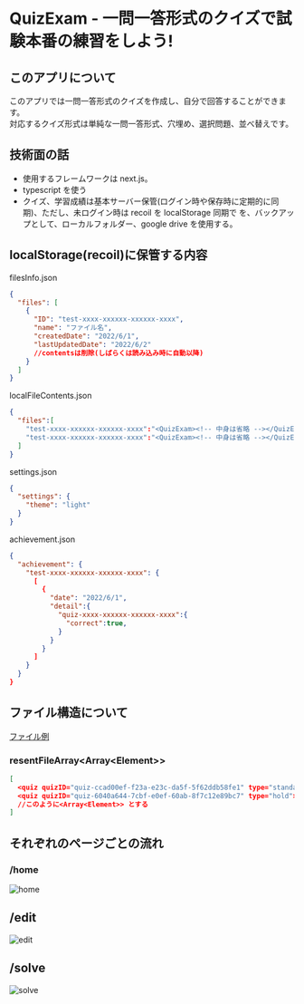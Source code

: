 # QuizExam - 一問一答形式のクイズで試験本番の練習をしよう!

## このアプリについて

このアプリでは一問一答形式のクイズを作成し、自分で回答することができます。  
 対応するクイズ形式は単純な一問一答形式、穴埋め、選択問題、並べ替えです。

## 技術面の話

- 使用するフレームワークは next.js。
- typescript を使う
- クイズ、学習成績は基本サーバー保管(ログイン時や保存時に定期的に同期)、ただし、未ログイン時は recoil を localStorage 同期で を、バックアップとして、ローカルフォルダー、google drive を使用する。

## localStorage(recoil)に保管する内容

filesInfo.json

```json
{
  "files": [
    {
      "ID": "test-xxxx-xxxxxx-xxxxxx-xxxx",
      "name": "ファイル名",
      "createdDate": "2022/6/1",
      "lastUpdatedDate": "2022/6/2"
      //contentsは削除(しばらくは読み込み時に自動以降)
    }
  ]
}
```

localFileContents.json

```json
{
  "files":[
    "test-xxxx-xxxxxx-xxxxxx-xxxx":"<QuizExam><!-- 中身は省略 --></QuizExam>",
    "test-xxxx-xxxxxx-xxxxxx-xxxx":"<QuizExam><!-- 中身は省略 --></QuizExam>",//このように<Array<Element>> とする
  ]
}

```

settings.json

```json
{
  "settings": {
    "theme": "light"
  }
}
```

achievement.json

```json
{
  "achievement": {
    "test-xxxx-xxxxxx-xxxxxx-xxxx": {
      [
        {
          "date": "2022/6/1",
          "detail":{
            "quiz-xxxx-xxxxxx-xxxxxx-xxxx":{
              "correct":true,
            }
          }
        }
      ]
    }
  }
}
```

## ファイル構造について

[ファイル例](./example.quizexam.xml)

### resentFileArray\<Array\<Element>>

```json
[
  <quiz quizID="quiz-ccad00ef-f23a-e23c-da5f-5f62ddb58fe1" type="standard"><problem>問題文</problem><answer>答え</answer></quiz> ,
  <quiz quizID="quiz-6040a644-7cbf-e0ef-60ab-8f7c12e89bc7" type="hold"><problem>問題文</problem><answer showDefault="true"解答 <hole>穴埋め部分</hole></answer></quiz>
  //このように<Array<Element>> とする
]
```

## それぞれのページごとの流れ

### /home

![home](./doc/img/home.drawio.svg)

## /edit

![edit](./doc/img/edit.drawio.svg)

## /solve

![solve](./doc/img/solve.drawio.svg)
